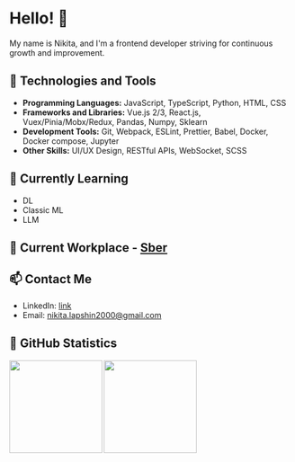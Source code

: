 # Hello! 👋

My name is Nikita, and I'm a frontend developer striving for continuous growth and improvement.

## 🔧 Technologies and Tools

- **Programming Languages:** JavaScript, TypeScript, Python, HTML, CSS
- **Frameworks and Libraries:** Vue.js 2/3, React.js, Vuex/Pinia/Mobx/Redux, Pandas, Numpy, Sklearn
- **Development Tools:** Git, Webpack, ESLint, Prettier, Babel, Docker, Docker compose, Jupyter
- **Other Skills:** UI/UX Design, RESTful APIs, WebSocket, SCSS

## 🌱 Currently Learning

- DL
- Classic ML
- LLM

## 💼 Current Workplace - <span style="color:green">[Sber](http://www.sberbank.ru)</span>

## 📫 Contact Me

- LinkedIn: [link](https://www.linkedin.com/in/nikita-lapshin/)
- Email: nikita.lapshin2000@gmail.com

## 🚀 GitHub Statistics

<img align="center" src="https://github-readme-stats.vercel.app/api?username=Nikita-hub000&show_icons=true&theme=dark&hide_border=true&locale=en" height="165px"/> 
<img align="left" src="https://github-readme-stats.vercel.app/api/top-langs?username=Nikita-hub000&show_icons=true&theme=dark&hide_border=true&locale=en&layout=compact" height="165px"/>
